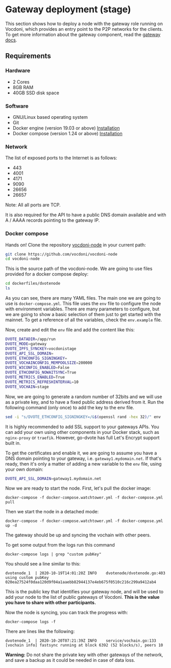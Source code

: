 # Gateway deployment (stage)

This section shows how to deploy a node with the gateway role running on Vocdoni, which provides an entry point to the P2P networks for the clients. To get more information about the gateway component, read the [gateway docs](https://docs.vocdoni.io/#/architecture/services/gateway).

## Requirements

### Hardware

- 2 Cores
- 8GB RAM
- 40GB SSD disk space

### Software

- GNU/Linux based operating system
- Git
- Docker engine (version 19.03 or above) [Installation](https://docs.docker.com/engine/install/#server)
- Docker compose (version 1.24 or above) [Installation](https://docs.docker.com/compose/install)

### Network

The list of exposed ports to the Internet is as follows:

- 443
- 4001
- 4171
- 9090
- 26656
- 26657

Note: All all ports are TCP.

It is also required for the API to have a public DNS domain available and with A / AAAA records pointing to the gateway IP.

### Docker compose

Hands on! Clone the repository [vocdoni-node](https://github.com/vocdoni/vocdoni-node) in your current path:

```bash
git clone https://github.com/vocdoni/vocdoni-node
cd vocdoni-node
```

This is the source path of the vocdoni-node. We are going to use files provided for a docker compose deploy:

```bash
cd dockerfiles/dvotenode
ls
```

As you can see, there are many YAML files. The main one we are going to use is `docker-compose.yml`. This file uses the `env` file to configure the node with environment variables. There are many parameters to configure, but we are going to show a basic selection of them just to get started with the mainnet. To get a reference of all the variables, check the `env.example` file.

Now, create and edit the `env` file and add the content like this:

```bash
DVOTE_DATADIR=/app/run
DVOTE_MODE=gateway
DVOTE_IPFS_SYNCKEY=vocdonistage
DVOTE_API_SSL_DOMAIN=
DVOTE_ETHCONFIG_SIGNINGKEY=
DVOTE_VOCHAINCONFIG_MEMPOOLSIZE=200000
DVOTE_W3CONFIG_ENABLED=False
DVOTE_ETHCONFIG_NOWAITSYNC=True
DVOTE_METRICS_ENABLED=True
DVOTE_METRICS_REFRESHINTERVAL=10
DVOTE_VOCHAIN=stage
```

Now, we are going to generate a random number of 32bits and we will use as a private key, and to have a fixed public address derived from it. Run the following command (only once) to add the key to the env file.

```bash
sed -i "s/DVOTE_ETHCONFIG_SIGNINGKEY=/&$(openssl rand -hex 32)/" env
```

It is highly recommended to add SSL support to your gateways APIs. You can add your own using other components in your Docker stack, such as `nginx-proxy` or `traefik`. However, go-dvote has full Let's Encrypt support built in.

To get the certificates and enable it, we are going to assume you have a DNS domain pointing to your gateway, i.e. `gateway1.mydomain.net`. If that's ready, then it's only a matter of adding a new variable to the `env` file, using your own domain:

```bash
DVOTE_API_SSL_DOMAIN=gateway1.mydomain.net
```

Now we are ready to start the node. First, let's pull the docker image:

`docker-compose -f docker-compose.watchtower.yml -f docker-compose.yml pull`

Then we start the node in a detached mode:

`docker-compose -f docker-compose.watchtower.yml -f docker-compose.yml up -d`

The gateway should be up and syncing the vochain with other peers.

To get some output from the logs run this command

`docker-compose logs | grep "custom pubKey"`

You should see a line similar to this:

```
dvotenode_1  | 2020-10-19T14:01:20Z	INFO	dvotenode/dvotenode.go:403	using custom pubKey 020ea27524f0daa120d9f04a1aaebb82944137e4eb675f0510c216c299a9412ab4
```

This is the public key that identifies your gateway node, and will be used to add your node to the list of public gateways of Vocdoni. **This is the value you have to share with other participants.**

Now the node is syncing, you can track the progress with:

`docker-compose logs -f`

There are lines like the following:

```
dvotenode_1  | 2020-10-20T07:21:39Z	INFO	service/vochain.go:133	[vochain info] fastsync running at block 6392 (52 blocks/s), peers 10
```

**Warning:** Do not share the private key with other gateways of the network, and save a backup as it could be needed in case of data loss.
